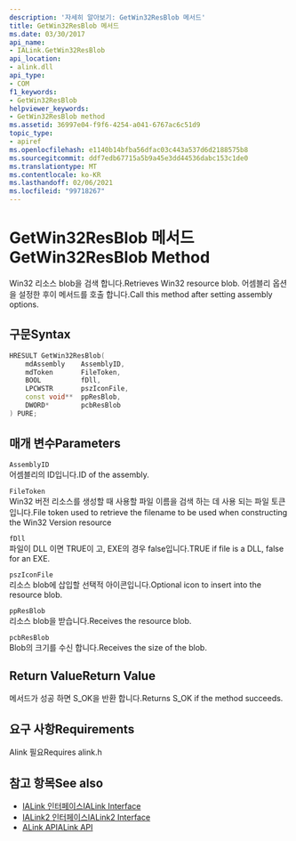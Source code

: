 ```yaml
---
description: '자세히 알아보기: GetWin32ResBlob 메서드'
title: GetWin32ResBlob 메서드
ms.date: 03/30/2017
api_name:
- IALink.GetWin32ResBlob
api_location:
- alink.dll
api_type:
- COM
f1_keywords:
- GetWin32ResBlob
helpviewer_keywords:
- GetWin32ResBlob method
ms.assetid: 36997e04-f9f6-4254-a041-6767ac6c51d9
topic_type:
- apiref
ms.openlocfilehash: e1140b14bfba56dfac03c443a537d6d2188575b8
ms.sourcegitcommit: ddf7edb67715a5b9a45e3dd44536dabc153c1de0
ms.translationtype: MT
ms.contentlocale: ko-KR
ms.lasthandoff: 02/06/2021
ms.locfileid: "99718267"
---
```

# <a name="getwin32resblob-method"></a><span data-ttu-id="dc309-103">GetWin32ResBlob 메서드</span><span class="sxs-lookup"><span data-stu-id="dc309-103">GetWin32ResBlob Method</span></span>

<span data-ttu-id="dc309-104">Win32 리소스 blob을 검색 합니다.</span><span class="sxs-lookup"><span data-stu-id="dc309-104">Retrieves Win32 resource blob.</span></span> <span data-ttu-id="dc309-105">어셈블리 옵션을 설정한 후이 메서드를 호출 합니다.</span><span class="sxs-lookup"><span data-stu-id="dc309-105">Call this method after setting assembly options.</span></span>  
  
## <a name="syntax"></a><span data-ttu-id="dc309-106">구문</span><span class="sxs-lookup"><span data-stu-id="dc309-106">Syntax</span></span>  
  
```cpp  
HRESULT GetWin32ResBlob(  
    mdAssembly    AssemblyID,  
    mdToken       FileToken,  
    BOOL          fDll,  
    LPCWSTR       pszIconFile,  
    const void**  ppResBlob,  
    DWORD*        pcbResBlob  
) PURE;  
```  
  
## <a name="parameters"></a><span data-ttu-id="dc309-107">매개 변수</span><span class="sxs-lookup"><span data-stu-id="dc309-107">Parameters</span></span>  

 `AssemblyID`  
 <span data-ttu-id="dc309-108">어셈블리의 ID입니다.</span><span class="sxs-lookup"><span data-stu-id="dc309-108">ID of the assembly.</span></span>  
  
 `FileToken`  
 <span data-ttu-id="dc309-109">Win32 버전 리소스를 생성할 때 사용할 파일 이름을 검색 하는 데 사용 되는 파일 토큰입니다.</span><span class="sxs-lookup"><span data-stu-id="dc309-109">File token used to retrieve the filename to be used when constructing the Win32 Version resource</span></span>  
  
 `fDll`  
 <span data-ttu-id="dc309-110">파일이 DLL 이면 TRUE이 고, EXE의 경우 false입니다.</span><span class="sxs-lookup"><span data-stu-id="dc309-110">TRUE if file is a DLL, false for an EXE.</span></span>  
  
 `pszIconFile`  
 <span data-ttu-id="dc309-111">리소스 blob에 삽입할 선택적 아이콘입니다.</span><span class="sxs-lookup"><span data-stu-id="dc309-111">Optional icon to insert into the resource blob.</span></span>  
  
 `ppResBlob`  
 <span data-ttu-id="dc309-112">리소스 blob을 받습니다.</span><span class="sxs-lookup"><span data-stu-id="dc309-112">Receives the resource blob.</span></span>  
  
 `pcbResBlob`  
 <span data-ttu-id="dc309-113">Blob의 크기를 수신 합니다.</span><span class="sxs-lookup"><span data-stu-id="dc309-113">Receives the size of the blob.</span></span>  
  
## <a name="return-value"></a><span data-ttu-id="dc309-114">Return Value</span><span class="sxs-lookup"><span data-stu-id="dc309-114">Return Value</span></span>  

 <span data-ttu-id="dc309-115">메서드가 성공 하면 S_OK을 반환 합니다.</span><span class="sxs-lookup"><span data-stu-id="dc309-115">Returns S_OK if the method succeeds.</span></span>  
  
## <a name="requirements"></a><span data-ttu-id="dc309-116">요구 사항</span><span class="sxs-lookup"><span data-stu-id="dc309-116">Requirements</span></span>  

 <span data-ttu-id="dc309-117">Alink 필요</span><span class="sxs-lookup"><span data-stu-id="dc309-117">Requires alink.h</span></span>  
  
## <a name="see-also"></a><span data-ttu-id="dc309-118">참고 항목</span><span class="sxs-lookup"><span data-stu-id="dc309-118">See also</span></span>

- [<span data-ttu-id="dc309-119">IALink 인터페이스</span><span class="sxs-lookup"><span data-stu-id="dc309-119">IALink Interface</span></span>](ialink-interface.md)
- [<span data-ttu-id="dc309-120">IALink2 인터페이스</span><span class="sxs-lookup"><span data-stu-id="dc309-120">IALink2 Interface</span></span>](ialink2-interface.md)
- [<span data-ttu-id="dc309-121">ALink API</span><span class="sxs-lookup"><span data-stu-id="dc309-121">ALink API</span></span>](index.md)
